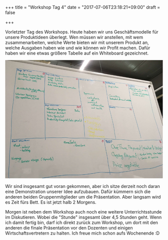 +++
title = "Workshop Tag 4"
date = "2017-07-06T23:18:21+09:00"
draft = false

+++

Vorletzter Tag des Workshops. Heute haben wir uns Geschäftsmodelle für unsere
Produktideen überlegt. Wen müssen wir anstellen, mit wem zusammenarbeiten,
welche Werte bieten wir mit unserem Produkt an, welche Ausgaben haben wie und
wie können wir Profit machen. Dafür haben wir eine etwas größere Tabelle auf ein
Whiteboard gezeichnet.

![Transportkanal](/img/2017_07_06/map.jpg)

Wir sind insgesamt gut voran gekommen, aber ich sitze derzeit noch daran eine
Demonstration unserer Idee aufzubauen. Dafür kümmern sich die anderen beiden
Gruppenmitglieder um die Präsentation. Aber langsam wird es Zeit fürs Bett. Es
ist jetzt halb 2 Morgens.

Morgen ist neben dem Workshop auch noch eine weitere Unterrichtsstunde im
Diskutieren. Wobei die "Stunde" insgesamt über 4,5 Stunden geht. Wenn ich damit
fertig bin, darf ich direkt zurück zum Workshop, um dort mit den anderen die
finale Präsentation vor den Dozenten und einigen Wirtschaftsvertretern zu
halten. Ich freue mich schon aufs Wochenende :D
